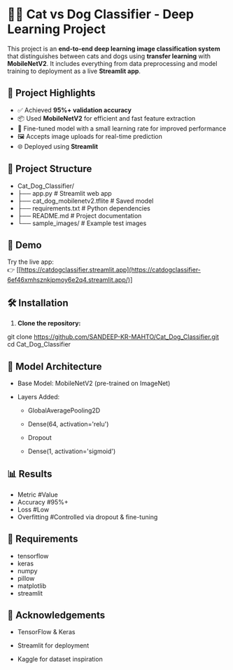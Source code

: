 # 🐶🐱 Cat vs Dog Classifier - Deep Learning Project

This project is an **end-to-end deep learning image classification system** that distinguishes between cats and dogs using **transfer learning** with **MobileNetV2**. It includes everything from data preprocessing and model training to deployment as a live **Streamlit app**.

## 🚀 Project Highlights

- ✅ Achieved **95%+ validation accuracy**
- 📦 Used **MobileNetV2** for efficient and fast feature extraction
- 🧠 Fine-tuned model with a small learning rate for improved performance
- 🖼️ Accepts image uploads for real-time prediction
- 🌐 Deployed using **Streamlit**

## 📂 Project Structure

- Cat_Dog_Classifier/
- ├── app.py # Streamlit web app
- ├── cat_dog_mobilenetv2.tflite # Saved model
- ├── requirements.txt # Python dependencies
- ├── README.md # Project documentation
- └── sample_images/ # Example test images



## 📸 Demo

Try the live app:  
👉 [[https://catdogclassifier.streamlit.app](https://catdogclassifier-6ef46xmhsznkjpmoy6e2q4.streamlit.app/)]

## 🛠️ Installation

1. **Clone the repository:**

git clone https://github.com/SANDEEP-KR-MAHTO/Cat_Dog_Classifier.git cd Cat_Dog_Classifier

## 🧠 Model Architecture
- Base Model: MobileNetV2 (pre-trained on ImageNet)

- Layers Added:

    - GlobalAveragePooling2D

    - Dense(64, activation='relu')

    - Dropout

    - Dense(1, activation='sigmoid')

## 📊 Results
- Metric	    #Value
- Accuracy	    #95%+
- Loss	        #Low
- Overfitting	#Controlled via dropout & fine-tuning

## 📌 Requirements
- tensorflow
- keras
- numpy
- pillow
- matplotlib
- streamlit


## 🤝 Acknowledgements
- TensorFlow & Keras

- Streamlit for deployment

- Kaggle for dataset inspiration

